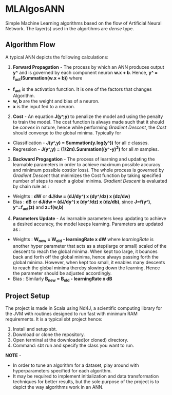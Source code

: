 # MLAlgosANN
Simple Machine Learning algorithms based on the flow of Artificial Neural Network. The layer(s) used in the algortihms are *dense* type.

## Algorithm Flow
A typical ANN depicts the following calculations:

1. **Forward Propagation** - 
The process by which an ANN produces output **y^** and is governed by each component neuron **w.x + b**. Hence, **y^ = f<sub>act</sub>(Summation(w.x + b))** where
* **f<sub>act</sub>** is the activation function. It is one of the factors that changes Algorithm.
* **w, b** are the weight and bias of a neuron.
* **x** is the input fed to a neuron.

2. **Cost** - An equation **J(y^,y)** to penalize the model and using the penalty to train the model. The cost function is always made such that it should be *convex* in nature, hence while performing *Gradient Descent*, the *Cost* should converge to the global minima. Typically for 
* Classification - **J(y^,y) = Summation(y.log(y^))** for all *c* classes.
* Regression - **J(y^,y) = (1/2m).Summation((y^-y)<sup>2</sup>)** for all *m* samples.

3. **Backward Progagation** - The process of learning and updating the learnable parameters in order to achieve maximum possible accuracy and minimum possible cost(or loss). The whole process is governed by *Gradient Descent* that minimizes the Cost function by taking specified number of steps to reach a global minima. *Gradient Descent* is evaluated by chain rule as :
* Weights : **dW** or **dJ/dw = (dJ/dy^) x (dy^/dz) x (dz/dw)**
* Bias : **dB** or **dJ/dw = (dJ/dy^) x (dy^/dz) x (dz/db)**, since **J=f(y^)**, **y^=f<sub>act</sub>(z)** and **z=f(w,b)** 

4. **Parameters Update** - As learnable parameters keep updating to achieve a desired accuracy, the model keeps learning. Parameters are updated as :
* Weights : **W<sub>new</sub> = W<sub>old</sub> - learningRate x dW** where *learningRate* is another hyper parameter that acts as a step(large or small) scaled of the descent to reach the global minima. When kept too large, it bounces back and forth off the global minima, hence always passing forth the global minima. However, when kept too small, it enables many descents to reach the global minima thereby slowing down the learning. Hence the parameter should be adjusted accordingly.
* Bias : Similarly **B<sub>new</sub> = B<sub>old</sub> - learningRate x dB**

## Project Setup
The project is made in Scala using Nd4J, a scientific computing library for the JVM with routines designed to run fast with minimum RAM requirements. It is a typical sbt project hence:
1. Install and setup sbt.
2. Download or clone the repository.
3. Open terminal at the downloaded(or cloned) directory.
4. Command: sbt run and specify the class you want to run.

**NOTE** - 
* In order to tune an algorithm for a dataset, play around with hyperparameters specified for each algorithm.
* It may be required to implement initialization and data transformation techniques for better results, but the sole purpose of the project is to depict the way algorithms work in an ANN. 
